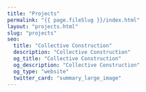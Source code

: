 ```yaml
---
title: "Projects"
permalink: "{{ page.fileSlug }}/index.html"
layout: "projects.html"
slug: "projects"
seo:
  title: "Collective Construction"
  description: "Collective Construction"
  og_title: "Collective Construction"
  og_description: "Collective Construction"
  og_type: "website"
  twitter_card: "summary_large_image"
---
```

